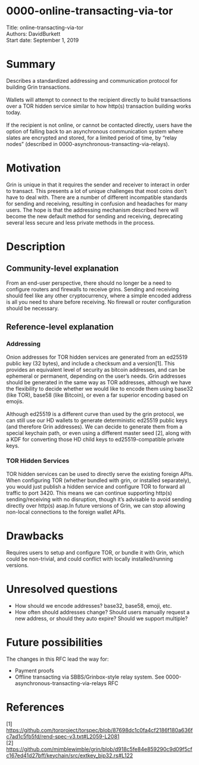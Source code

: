 # 0000-online-transacting-via-tor<br/>
Title: online-transacting-via-tor<br/>
Authors: DavidBurkett<br/>
Start date: September 1, 2019<br/>

# Summary
Describes a standardized addressing and communication protocol for building Grin transactions.<br/><br/>
Wallets will attempt to connect to the recipient directly to build transactions over a TOR hidden service similar to how http(s) transaction building works today.<br/><br/>
If the recipient is not online, or cannot be contacted directly, users have the option of falling back to an asynchronous communication system where slates are encrypted and stored, for a limited period of time, by “relay nodes” (described in 0000-asynchronous-transacting-via-relays).

# Motivation
Grin is unique in that it requires the sender and receiver to interact in order to transact. This presents a lot of unique challenges that most coins don’t have to deal with. There are a number of different incompatible standards for sending and receiving, resulting in confusion and headaches for many users. The hope is that the addressing mechanism described here will become the new default method for sending and receiving, deprecating several less secure and less private methods in the process.

# Description
## Community-level explanation
From an end-user perspective, there should no longer be a need to configure routers and firewalls to receive grins. Sending and receiving should feel like any other cryptocurrency, where a simple encoded address is all you need to share before receiving. No firewall or router configuration should be necessary.

## Reference-level explanation
### Addressing
Onion addresses for TOR hidden services are generated from an ed25519 public key (32 bytes), and include a checksum and a version[1]. This provides an equivalent level of security as bitcoin addresses, and can be ephemeral or permanent, depending on the user’s needs. Grin addresses should be generated in the same way as TOR addresses, although we have the flexibility to decide whether we would like to encode them using base32 (like TOR), base58 (like Bitcoin), or even a far superior encoding based on emojis.<br/><br/>
Although ed25519 is a different curve than used by the grin protocol, we can still use our HD wallets to generate deterministic ed25519 public keys (and therefore Grin addresses). We can decide to generate them from a special keychain path, or even using a different master seed [2], along with a KDF for converting those HD child keys to ed25519-compatible private keys.

### TOR Hidden Services
TOR hidden services can be used to directly serve the existing foreign APIs. When configuring TOR (whether bundled with grin, or installed separately), you would just publish a hidden service and configure TOR to forward all traffic to port 3420. This means we can continue supporting http(s) sending/receiving with no disruption, though it’s advisable to avoid sending directly over http(s) asap.In future versions of Grin, we can stop allowing non-local connections to the foreign wallet APIs.

# Drawbacks
Requires users to setup and configure TOR, or bundle it with Grin, which could be non-trivial, and could conflict with locally installed/running versions.

# Unresolved questions
* How should we encode addresses? base32, base58, emoji, etc.
* How often should addresses change? Should users manually request a new address, or should they auto expire? Should we support multiple?

# Future possibilities
The changes in this RFC lead the way for:
* Payment proofs
* Offline transacting via SBBS/Grinbox-style relay system. See 0000-asynchronous-transacting-via-relays RFC

# References
[1] https://github.com/torproject/torspec/blob/87698dc1c0fa4cf2186f180a636fc7ad1c5fb5fd/rend-spec-v3.txt#L2059-L2081 <br/>
[2] https://github.com/mimblewimble/grin/blob/d918c5fe84e859290c9d09f5cfc167ed41d27bff/keychain/src/extkey_bip32.rs#L122

